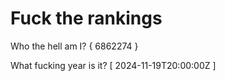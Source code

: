 # Fuck the rankings

Who the hell am I?
{ 6862274 }

What fucking year is it?
[ 2024-11-19T20:00:00Z ]
